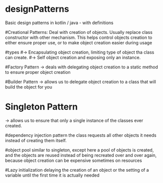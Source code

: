 # designPatterns
Basic design patterns in kotlin / java - with definitions


#Creational Patterns:
Deal with creation of objects.
Usually replace class constructor with other mechanism.
This helps control objects creation to either ensure proper use, or to make object creation easier
during usage

#types
#-> Encapsulating object creation, limiting type of object tha class can create.
#-> Self object creation and exposing only an instance.

#Factory Pattern
-> deals with delegating object creation to a static method to ensure proper object creation

#Builder Pattern
-> allows us to delegate object creation to a class that will build the object for you

# Singleton Pattern
-> allows us to ensure that only a single instance of the classes ever created.

#dependency injection pattern
the class requests all other objects it needs instead of creating them itself.

#object pool
similar to singleton, except here a pool of objects is created, and the objects are reused instead of
being recreated over and over again, because object creation can be expensive sometimes on resources

#Lazy initialization
delaying the creation of an object or the setting of a variable until the first time it is actually needed

